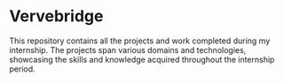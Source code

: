 # Vervebridge
This repository contains all the projects and work completed during my internship. The projects span various domains and technologies, showcasing the skills and knowledge acquired throughout the internship period.
